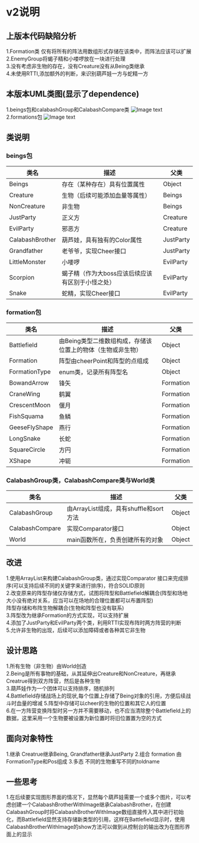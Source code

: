 # v2说明
## 上版本代码缺陷分析
1.Formation类 仅有将所有的阵法用数组形式存储在该类中，而阵法应该可以扩展  
2.EnemyGroup将蝎子精和小喽啰放在一块进行处理  
3.没有考虑非生物的存在，没有Creature没有从Being类继承  
4.未使用RTTI,添加额外的判断，来识别葫芦娃一方与蛇精一方  
## 本版本UML类图(显示了dependence)
1.beings包和calabashGroup和CalabashCompare类
![Image text](https://raw.githubusercontent.com/cockroach20168/java-2018f-homework/master/20180925/%E5%BC%A0%E6%98%8E%E8%B6%85-161220168/img/modified2.png)
2.formations包
![Image text](https://raw.githubusercontent.com/cockroach20168/java-2018f-homework/master/20180925/%E5%BC%A0%E6%98%8E%E8%B6%85-161220168/img/modified3.png)
## 类说明
### beings包
类名 | 描述 | 父类      
--------|--------|---------
Beings|存在（某种存在）具有位置属性|Object
Creature|生物（后续可能添加血量等属性）|Beings
NonCreature|非生物|Beings
JustParty|正义方|Creature
EvilParty|邪恶方|Creature
CalabashBrother|葫芦娃，具有独有的Color属性|JustParty
Grandfather|老爷爷，实现Cheer接口|JustParty
LittleMonster|小喽啰|EvilParty
Scorpion|蝎子精（作为大boss应该后续应该有区别于小怪之处）|EvilParty
Snake|蛇精，实现Cheer接口|EvilParty

### formation包
类名 | 描述 | 父类      
--------|--------|---------
Battlefield|由Being类型二维数组构成，存储该位置上的物体（生物或非生物）|Object
Formation|阵型由cheerPoint和阵型的点组成|Object
FormationType|enum类，记录所有阵型名|Object
BowandArrow|锋矢|Formation
CraneWing|鹤翼|Formation
CrescentMoon|偃月|Formation
FishSquama|鱼鳞|Formation
GeeseFlyShape|燕行|Formation
LongSnake|长蛇|Formation
SquareCircle|方円|Formation
XShape|冲轭|Formation

### CalabashGroup类，CalabashCompare类与World类
类名 | 描述 | 父类      
--------|--------|---------
CalabashGroup|由ArrayList<CalabashBrother>组成，具有shuffle和sort方法|Object
CalabashCompare|实现Comparator<CalabashBrother>接口|Object
World|main函数所在，负责创建所有的对象|Object

## 改进
1.使用ArrayList<CalabashBrother>来构建CalabashGroup类，通过实现Comparator 接口来完成排序(可以支持后续不同的关键字来进行排序)，符合SOLID原则  
2.改变原来的阵型存储仅存储方式，试图将阵型和Battlefield解耦合(阵型和场地大小没有绝对关系，应当可以在场地的合理位置都可以布置阵型)  
阵型存储和布阵生物解耦合(生物和阵型也没有联系)  
3.阵型改为继承Formation的方式实现，可以支持扩展  
4.添加了JustParty和EvilParty两个类，利用RTTI实现布阵时两方阵营的判断  
5.允许非生物的出现，后续可以添加障碍或者各种其它非生物  

## 设计思路
1.所有生物（非生物）由World创造  
2.Being是所有事物的基础，从其延伸出Creature和NonCreature，再继承Creatrue得到双方阵营，然后是各种生物  
3.葫芦娃作为一个团体可以支持排序，随机排列  
4.Battlefield存储战场上的现状,每个位置上存储了Being对象的引用，方便后续战斗时血量的增减
5.阵型中存储可以cheer的生物的位置和其它人的位置  
6.在一方阵营变换阵型时另一方并不需要移动，也不应当清除整个Battlefield上的数据，这里采用一个生物要被设置为新位置时将旧位置置为空的方式  

## 面向对象特性
1.继承 Creatrue继承Being, Grandfather继承JustParty
2.组合 formation 由FormationType和Pos组成
3.多态 不同的生物重写不同的toldname

## 一些思考
1.在后续要实现图形界面的情况下，显然每个葫芦娃需要一个或多个图片，可以考虑创建一个CalabashBrotherWithImage继承CalabashBrother，在创建CalabashGroup时将CalabashBrotherWithImage数组直接传入其中进行初始化，而Battlefield显然支持存储新类型的引用，这样在Battlefield显示时，使用CalabashBrotherWithImage的show方法可以做到从控制台的输出改为在图形界面上的显示  